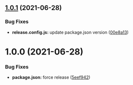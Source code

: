 ## [1.0.1](https://github.com/atelon/atelon-nestjs-config-loader/compare/v1.0.0...v1.0.1) (2021-06-28)


### Bug Fixes

* **release.config.js:** update package.json version ([00e8a13](https://github.com/atelon/atelon-nestjs-config-loader/commit/00e8a13457cee7a39540ad712cf1a236ac6a9b4a))

# 1.0.0 (2021-06-28)


### Bug Fixes

* **package.json:** force release ([5eef942](https://github.com/atelon/atelon-nestjs-config-loader/commit/5eef9421656fe92c4963f4c25c42087c512dfc1a))
